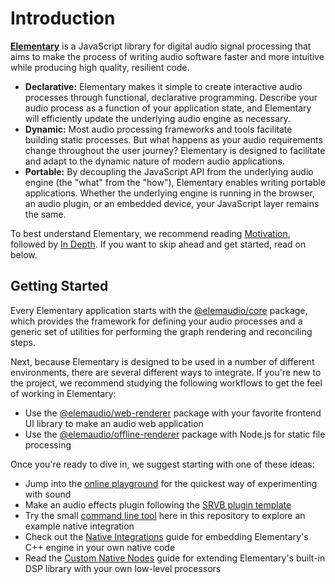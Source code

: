 # Introduction

[**Elementary**](https://elementary.audio) is a JavaScript library for digital audio signal processing that
aims to make the process of writing audio software faster and more intuitive while producing high quality, resilient code.

* **Declarative:** Elementary makes it simple to create interactive audio processes through functional, declarative programming. Describe your audio process as a function of your application state, and Elementary will efficiently update the underlying audio engine as necessary.
* **Dynamic:** Most audio processing frameworks and tools facilitate building static processes. But what happens as your audio requirements change throughout the user journey? Elementary is designed to facilitate and adapt to the dynamic nature of modern audio applications.
* **Portable:** By decoupling the JavaScript API from the underlying audio engine (the "what" from the "how"), Elementary enables writing portable applications. Whether the underlying engine is running in the browser, an audio plugin, or an embedded device, your JavaScript layer remains the same.

To best understand Elementary, we recommend reading [Motivation](../docs/motivation), followed by [In Depth](../docs/in_depth). If you want to skip ahead
and get started, read on below.

## Getting Started

Every Elementary application starts with the [@elemaudio/core](../docs/packages/core) package, which provides the
framework for defining your audio processes and a generic set of utilities for performing the graph rendering and reconciling steps.

Next, because Elementary is designed to be used in a number of different environments, there are several different ways to integrate.
If you're new to the project, we recommend studying the following workflows to get the feel of working in Elementary:

* Use the [@elemaudio/web-renderer](../docs/packages/web-renderer) package with your favorite frontend UI library to make an audio web application
* Use the [@elemaudio/offline-renderer](../docs/packages/offline-renderer) package with Node.js for static file processing

Once you're ready to dive in, we suggest starting with one of these ideas:

* Jump into the [online playground](./playground) for the quickest way of experimenting with sound
* Make an audio effects plugin following the [SRVB plugin template](https://github.com/elemaudio/srvb)
* Try the small [command line tool](https://github.com/elemaudio/elementary/tree/main/cli) here in this repository to explore an example native integration
* Check out the [Native Integrations](../docs/guides/Native_Integrations) guide for embedding Elementary's C++ engine in your own native code
* Read the [Custom Native Nodes](../docs/guides/Custom_Native_Nodes) guide for extending Elementary's built-in DSP library with your own low-level processors


